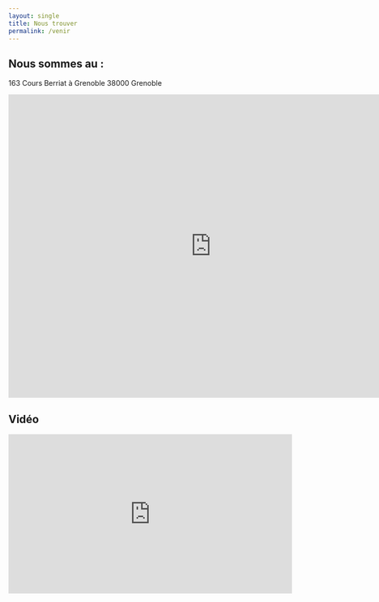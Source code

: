 ```yaml
---
layout: single
title: Nous trouver
permalink: /venir
---
```


## Nous sommes au :

163 Cours Berriat à Grenoble
38000 Grenoble

<iframe src="https://www.google.com/maps/embed?pb=!1m18!1m12!1m3!1d10391.934438959277!2d5.680387320185769!3d45.18674965744407!2m3!1f0!2f0!3f0!3m2!1i1024!2i768!4f13.1!3m3!1m2!1s0x0%3A0x199241066814fc45!2s%C3%89glise%20protestante%20%C3%A9vang%C3%A9lique%20du%20DRAC%20(EPED)!5e0!3m2!1sfr!2sfr!4v1669661202715!5m2!1sfr!2sfr" width="800" height="600" style="border:0;" allowfullscreen="" loading="lazy" referrerpolicy="no-referrer-when-downgrade"></iframe>

## Vidéo

<iframe width="560" height="315" src="https://www.youtube.com/embed/xXkdkcgIrcI" title="YouTube video player" frameborder="0" allow="accelerometer; autoplay; clipboard-write; encrypted-media; gyroscope; picture-in-picture" allowfullscreen></iframe>
